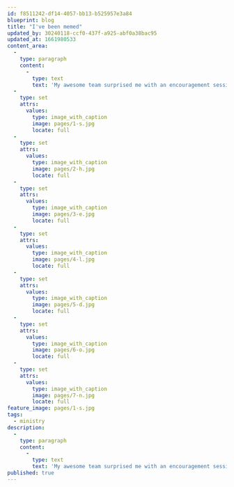 ```yaml
---
id: f8511242-df14-4057-bb13-b525957e3a84
blueprint: blog
title: "I've been memed"
updated_by: 30240118-ccf0-437f-a925-abf0a38bac95
updated_at: 1661980533
content_area:
  -
    type: paragraph
    content:
      -
        type: text
        text: 'My awesome team surprised me with an encouragement session and in the midst of people saying why they like me as their director, they presented me with this.'
  -
    type: set
    attrs:
      values:
        type: image_with_caption
        image: pages/1-s.jpg
        locate: full
  -
    type: set
    attrs:
      values:
        type: image_with_caption
        image: pages/2-h.jpg
        locate: full
  -
    type: set
    attrs:
      values:
        type: image_with_caption
        image: pages/3-e.jpg
        locate: full
  -
    type: set
    attrs:
      values:
        type: image_with_caption
        image: pages/4-l.jpg
        locate: full
  -
    type: set
    attrs:
      values:
        type: image_with_caption
        image: pages/5-d.jpg
        locate: full
  -
    type: set
    attrs:
      values:
        type: image_with_caption
        image: pages/6-o.jpg
        locate: full
  -
    type: set
    attrs:
      values:
        type: image_with_caption
        image: pages/7-n.jpg
        locate: full
feature_image: pages/1-s.jpg
tags:
  - ministry
description:
  -
    type: paragraph
    content:
      -
        type: text
        text: 'My awesome team surprised me with an encouragement session and in the midst of people saying why they like me as their director, they presented me with a slideshow.'
published: true
---
```

